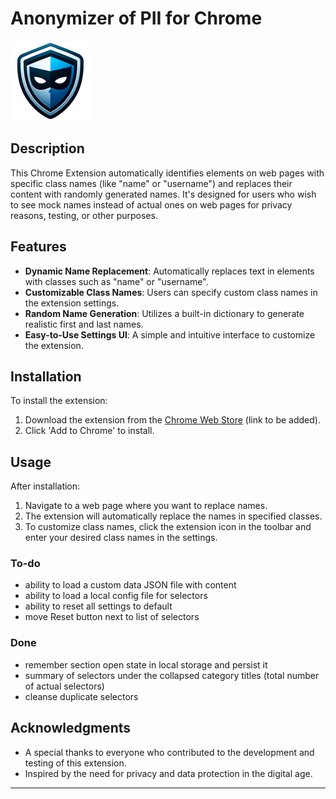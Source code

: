 # Anonymizer of PII for Chrome

![Anonymizer Icon](icons/icon128.png)

## Description
This Chrome Extension automatically identifies elements on web pages with specific class names (like "name" or "username") and replaces their content with randomly generated names. It's designed for users who wish to see mock names instead of actual ones on web pages for privacy reasons, testing, or other purposes.

## Features
- **Dynamic Name Replacement**: Automatically replaces text in elements with classes such as "name" or "username".
- **Customizable Class Names**: Users can specify custom class names in the extension settings.
- **Random Name Generation**: Utilizes a built-in dictionary to generate realistic first and last names.
- **Easy-to-Use Settings UI**: A simple and intuitive interface to customize the extension.

## Installation
To install the extension:
1. Download the extension from the [Chrome Web Store](#) (link to be added).
2. Click 'Add to Chrome' to install.

## Usage
After installation:
1. Navigate to a web page where you want to replace names.
2. The extension will automatically replace the names in specified classes.
3. To customize class names, click the extension icon in the toolbar and enter your desired class names in the settings.

### To-do
- ability to load a custom data JSON file with content
- ability to load a local config file for selectors 
- ability to reset all settings to default
- move Reset button next to list of selectors

### Done
+ remember section open state in local storage and persist it
+ summary of selectors under the collapsed category titles (total number of actual selectors)
+ cleanse duplicate selectors

## Acknowledgments
- A special thanks to everyone who contributed to the development and testing of this extension.
- Inspired by the need for privacy and data protection in the digital age.

---
